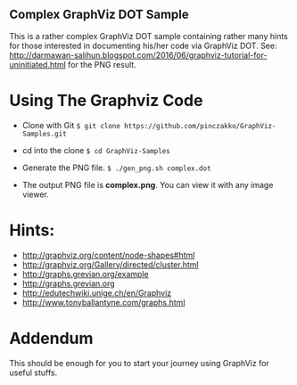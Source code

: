 ## Complex GraphViz DOT Sample

This is a rather complex GraphViz DOT sample containing rather many hints 
for those interested in documenting his/her code via GraphViz DOT. 
See: http://darmawan-salihun.blogspot.com/2016/06/graphviz-tutorial-for-uninitiated.html for the PNG result.

# Using The Graphviz Code

- Clone with Git
``` $ git clone https://github.com/pinczakko/GraphViz-Samples.git ```

- cd into the clone
``` $ cd GraphViz-Samples ```

- Generate the PNG file.
``` $ ./gen_png.sh complex.dot ```

- The output PNG file is __complex.png__. You can view it with any image viewer. 

# Hints:

- http://graphviz.org/content/node-shapes#html
- http://graphviz.org/Gallery/directed/cluster.html 
- http://graphs.grevian.org/example
- http://graphs.grevian.org
- http://edutechwiki.unige.ch/en/Graphviz
- http://www.tonyballantyne.com/graphs.html

# Addendum 

This should be enough for you to start your journey using GraphViz for useful stuffs.
